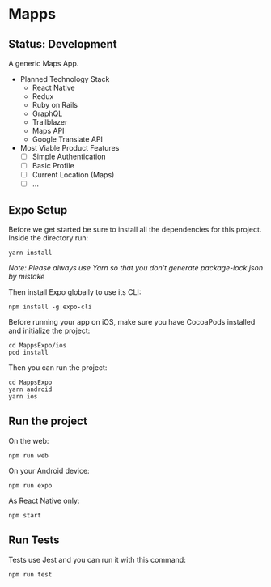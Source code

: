 # Mapps

## Status: Development

A generic Maps App.

- Planned Technology Stack
  - React Native
  - Redux
  - Ruby on Rails
  - GraphQL
  - Trailblazer
  - Maps API
  - Google Translate API
- Most Viable Product Features
  - [ ] Simple Authentication
  - [ ] Basic Profile
  - [ ] Current Location (Maps)
  - [ ] ...

## Expo Setup

Before we get started be sure to install all the dependencies for this project. Inside the directory run:

```
yarn install
```
_Note: Please always use Yarn so that you don't generate package-lock.json by mistake_

Then install Expo globally to use its CLI:

```
npm install -g expo-cli
```

Before running your app on iOS, make sure you have CocoaPods installed and initialize the project:

```
cd MappsExpo/ios
pod install
```

Then you can run the project:

```
cd MappsExpo
yarn android
yarn ios
```

## Run the project

On the web:

```
npm run web
```

On your Android device:

```
npm run expo
```

As React Native only:

```
npm start
```

## Run Tests

Tests use Jest and you can run it with this command:

```
npm run test
```
